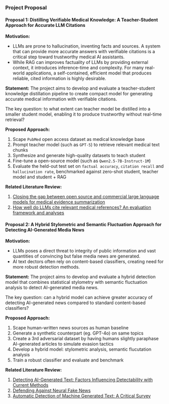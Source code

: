 ### Project Proposal
#### Proposal 1: Distilling Verifiable Medical Knowledge: A Teacher-Student Approach for Accurate LLM Citations
**Motivation:**
- LLMs are prone to hallucination, inventing facts and sources. A system that can provide more accurate answers with verifiable citations is a critical step toward trustworthy medical AI assistants.
- While RAG can improves factuality of LLMs by providing external context, it introduces inference-time and complexity. For many real-world applications, a self-contained, efficient model that produces reliable, cited information is highly desirable.

**Statement:**
The project aims to develop and evaluate a teacher-student knowledge distillation pipeline to create compact model for generating accurate medical information with verifiable citations.

The key question: to what extent can teacher model be distilled into a smaller student model, enabling it to produce trustworthy without real-time retrieval?

**Proposed Approach:**
1. Scape `PubMed` open access dataset as medical knowledge base
2. Prompt teacher model (such as `GPT-5`) to retrieve relevant medical text chunks
3. Synthesize and generate high-quality datasets to teach student
4. Fine-tune a open-source model (such as `Qwen2.5-7B-Instruct-1M`)
5. Evaluate the held-out test set on `factual accuracy`, `citation recall` and `hallucination rate`, benchmarked against zero-shot student, teacher model and student + RAG

**Related Literature Review:**
1. [Closing the gap between open source and commercial large language models for medical evidence summarization](https://pmc.ncbi.nlm.nih.gov/articles/PMC11383939/)
2. [How well do LLMs cite relevant medical references? An evaluation framework and analyses ](https://arxiv.org/abs/2402.02008)

#### Proposal 2: A Hybrid Stylometric and Semantic Fluctuation Approach for Detecting AI-Generated Media News
**Motivation:**
- LLMs poses a direct threat to integrity of public information and vast quantities of convincing but false media news are generated.
- AI text dectors often rely on content-based classifiers, creating need for more robust detection methods.

**Statement:**
The project aims to develop and evaluate a hybrid detection model that combines statistical stylometry with semantic fluctuation analysis to detect AI-generated media news.

The key question: can a hybrid model can achieve greater accuracy of detecting AI-generated news compared to standard content-based classifiers?

**Proposed Approach:**
1. Scape human-written news sources as human baseline
2. Generate a synthetic counterpart (eg. GPT-4o)  on same topics
3. Create a 3rd adversarial dataset by having humans slightly paraphase AI-generated articles to simulate evasion tactics
4. Develop a hybrid model: stylometric analysis, semantic flucutation analysis
5. Train a robust classifier and evaluate and benchmark
   
**Related Literature Review:**
1. [Detecting AI-Generated Text: Factors Influencing Detectability with Current Methods](https://arxiv.org/abs/2406.15583)
2. [Defending Against Neural Fake News](https://arxiv.org/abs/1905.12616)
3. [Automatic Detection of Machine Generated Text: A Critical Survey](https://arxiv.org/abs/2011.01314)